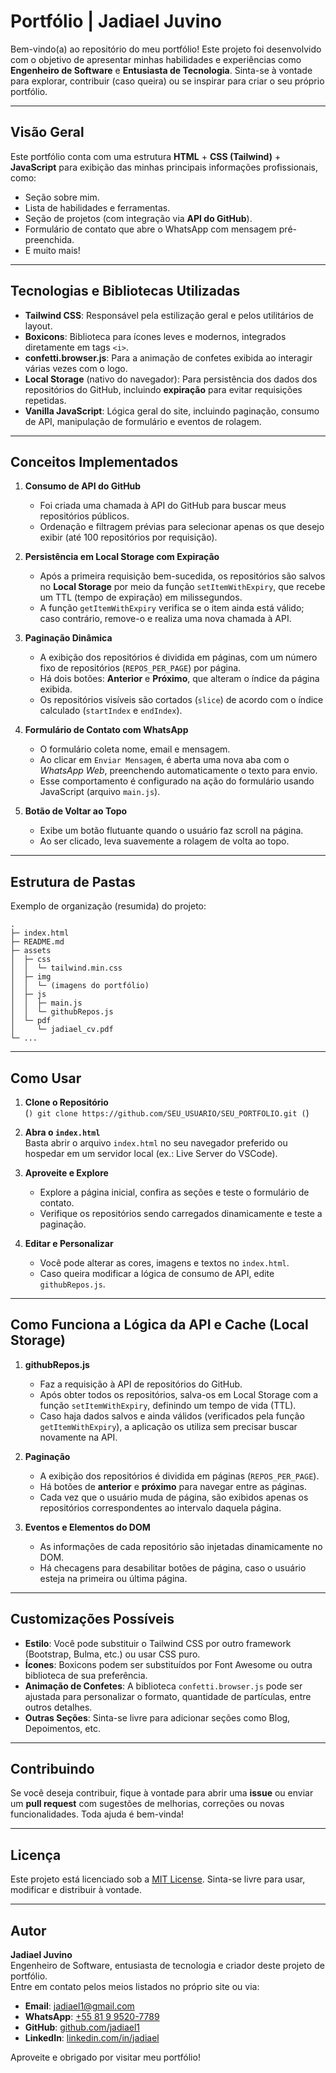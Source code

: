 # Portfólio | Jadiael Juvino

Bem-vindo(a) ao repositório do meu portfólio! Este projeto foi desenvolvido com o objetivo de apresentar minhas habilidades e experiências como **Engenheiro de Software** e **Entusiasta de Tecnologia**. Sinta-se à vontade para explorar, contribuir (caso queira) ou se inspirar para criar o seu próprio portfólio.

---

## Visão Geral

Este portfólio conta com uma estrutura **HTML** + **CSS (Tailwind)** + **JavaScript** para exibição das minhas principais informações profissionais, como:
- Seção sobre mim.
- Lista de habilidades e ferramentas.
- Seção de projetos (com integração via **API do GitHub**).
- Formulário de contato que abre o WhatsApp com mensagem pré-preenchida.
- E muito mais!

---

## Tecnologias e Bibliotecas Utilizadas

- **Tailwind CSS**: Responsável pela estilização geral e pelos utilitários de layout.  
- **Boxicons**: Biblioteca para ícones leves e modernos, integrados diretamente em tags `<i>`.  
- **confetti.browser.js**: Para a animação de confetes exibida ao interagir várias vezes com o logo.  
- **Local Storage** (nativo do navegador): Para persistência dos dados dos repositórios do GitHub, incluindo **expiração** para evitar requisições repetidas.  
- **Vanilla JavaScript**: Lógica geral do site, incluindo paginação, consumo de API, manipulação de formulário e eventos de rolagem.

---

## Conceitos Implementados

1. **Consumo de API do GitHub**  
   - Foi criada uma chamada à API do GitHub para buscar meus repositórios públicos.  
   - Ordenação e filtragem prévias para selecionar apenas os que desejo exibir (até 100 repositórios por requisição).

2. **Persistência em Local Storage com Expiração**  
   - Após a primeira requisição bem-sucedida, os repositórios são salvos no **Local Storage** por meio da função `setItemWithExpiry`, que recebe um TTL (tempo de expiração) em milissegundos.  
   - A função `getItemWithExpiry` verifica se o item ainda está válido; caso contrário, remove-o e realiza uma nova chamada à API.

3. **Paginação Dinâmica**  
   - A exibição dos repositórios é dividida em páginas, com um número fixo de repositórios (`REPOS_PER_PAGE`) por página.  
   - Há dois botões: **Anterior** e **Próximo**, que alteram o índice da página exibida.  
   - Os repositórios visíveis são cortados (`slice`) de acordo com o índice calculado (`startIndex` e `endIndex`).

4. **Formulário de Contato com WhatsApp**  
   - O formulário coleta nome, email e mensagem.  
   - Ao clicar em `Enviar Mensagem`, é aberta uma nova aba com o *WhatsApp Web*, preenchendo automaticamente o texto para envio.  
   - Esse comportamento é configurado na ação do formulário usando JavaScript (arquivo `main.js`).

5. **Botão de Voltar ao Topo**  
   - Exibe um botão flutuante quando o usuário faz scroll na página.  
   - Ao ser clicado, leva suavemente a rolagem de volta ao topo.

---

## Estrutura de Pastas

Exemplo de organização (resumida) do projeto:

```
.
├─ index.html
├─ README.md
├─ assets
│  ├─ css
│  │  └─ tailwind.min.css
│  ├─ img
│  │  └─ (imagens do portfólio)
│  ├─ js
│  │  ├─ main.js
│  │  └─ githubRepos.js
│  └─ pdf
│     └─ jadiael_cv.pdf
└─ ...
```

---

## Como Usar

1. **Clone o Repositório**  
   (```)
   git clone https://github.com/SEU_USUARIO/SEU_PORTFOLIO.git
   (```)

2. **Abra o `index.html`**  
   Basta abrir o arquivo `index.html` no seu navegador preferido ou hospedar em um servidor local (ex.: Live Server do VSCode).

3. **Aproveite e Explore**  
   - Explore a página inicial, confira as seções e teste o formulário de contato.  
   - Verifique os repositórios sendo carregados dinamicamente e teste a paginação.

4. **Editar e Personalizar**  
   - Você pode alterar as cores, imagens e textos no `index.html`.  
   - Caso queira modificar a lógica de consumo de API, edite `githubRepos.js`.

---

## Como Funciona a Lógica da API e Cache (Local Storage)

1. **githubRepos.js**  
   - Faz a requisição à API de repositórios do GitHub.  
   - Após obter todos os repositórios, salva-os em Local Storage com a função `setItemWithExpiry`, definindo um tempo de vida (TTL).  
   - Caso haja dados salvos e ainda válidos (verificados pela função `getItemWithExpiry`), a aplicação os utiliza sem precisar buscar novamente na API.

2. **Paginação**  
   - A exibição dos repositórios é dividida em páginas (`REPOS_PER_PAGE`).  
   - Há botões de **anterior** e **próximo** para navegar entre as páginas.  
   - Cada vez que o usuário muda de página, são exibidos apenas os repositórios correspondentes ao intervalo daquela página.

3. **Eventos e Elementos do DOM**  
   - As informações de cada repositório são injetadas dinamicamente no DOM.  
   - Há checagens para desabilitar botões de página, caso o usuário esteja na primeira ou última página.

---

## Customizações Possíveis

- **Estilo**: Você pode substituir o Tailwind CSS por outro framework (Bootstrap, Bulma, etc.) ou usar CSS puro.  
- **Ícones**: Boxicons podem ser substituídos por Font Awesome ou outra biblioteca de sua preferência.  
- **Animação de Confetes**: A biblioteca `confetti.browser.js` pode ser ajustada para personalizar o formato, quantidade de partículas, entre outros detalhes.  
- **Outras Seções**: Sinta-se livre para adicionar seções como Blog, Depoimentos, etc.

---

## Contribuindo

Se você deseja contribuir, fique à vontade para abrir uma **issue** ou enviar um **pull request** com sugestões de melhorias, correções ou novas funcionalidades. Toda ajuda é bem-vinda!

---

## Licença

Este projeto está licenciado sob a [MIT License](https://opensource.org/licenses/MIT). Sinta-se livre para usar, modificar e distribuir à vontade.

---

## Autor

**Jadiael Juvino**  
Engenheiro de Software, entusiasta de tecnologia e criador deste projeto de portfólio.  
Entre em contato pelos meios listados no próprio site ou via:

- **Email**: [jadiael1@gmail.com](mailto:jadiael1@gmail.com)
- **WhatsApp**: [+55 81 9 9520-7789](https://api.whatsapp.com/send/?phone=%2B5581995207789&text=Estou%20entrando%20em%20contato%20a%20partir%20do%20seu%20portifolio&type=phone_number&app_absent=0)
- **GitHub**: [github.com/jadiael1](https://github.com/jadiael1)
- **LinkedIn**: [linkedin.com/in/jadiael](https://www.linkedin.com/in/jadiael/)

Aproveite e obrigado por visitar meu portfólio!
